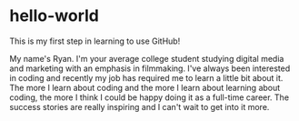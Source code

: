 # hello-world

This is my first step in learning to use GitHub!

My name's Ryan. I'm your average college student studying digital media and marketing with an emphasis in filmmaking. I've always been interested in coding and recently my job has required me to learn a little bit about it. The more I learn about coding and the more I learn about learning about coding, the more I think I could be happy doing it as a full-time career. The success stories are really inspiring and I can't wait to get into it more.

